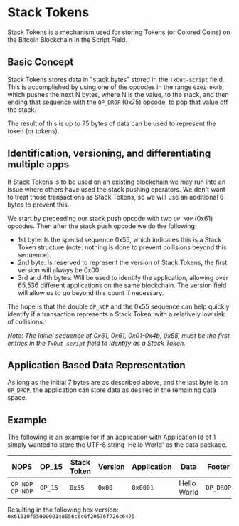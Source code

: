# Stack Tokens
Stack Tokens is a mechanism used for storing Tokens (or Colored Coins) on the Bitcoin Blockchain in the Script Field.

## Basic Concept
Stack Tokens stores data in "stack bytes" stored in the `TxOut-script` field. This is accomplished by using one of the opcodes in the range `0x01-0x4b`, which pushes the next N bytes, where N is the value, to the stack, and then ending that sequence with the `OP_DROP` (0x75) opcode, to pop that value off the stack.

The result of this is up to 75 bytes of data can be used to represent the token (or tokens).

## Identification, versioning, and differentiating multiple apps
If Stack Tokens is to be used on an existing blockchain we may run into an issue where others have used the stack pushing operators. We don't want to treat those transactions as Stack Tokens, so we will use an additional 6 bytes to prevent this.

We start by preceeding our stack push opcode with two `OP_NOP` (0x61) opcodes.
Then after the stack push opcode we do the following:
- 1st byte: Is the special sequence 0x55, which indicates this is a Stack Token structure (note: nothing is done to prevent collisions beyond this sequence).
- 2nd byte: Is reserved to represent the version of Stack Tokens, the first version will always be 0x00.
- 3rd and 4th bytes: Will be used to identify the application, allowing over 65,536 different applications on the same blockchain. The version field will allow us to go beyond this count if necessary.

The hope is that the double `OP_NOP` and the 0x55 sequence can help quickly identify if a transaction represents a Stack Token, with a relatively low risk of collisions.

*Note: The initial sequence of 0x61, 0x61, 0x01-0x4b, 0x55, must be the first entries in the `TxOut-script` field to identify as a Stack Token.*

## Application Based Data Representation
As long as the initial 7 bytes are as described above, and the last byte is an `OP_DROP`, the application can store data as desired in the remaining data space.

## Example

The following is an example for if an application with Application Id of 1 simply wanted to store the UTF-8 string 'Hello World' as the data package.

| NOPS | OP_15 | Stack Token | Version | Application | Data  | Footer |
| --- | --- | --- | --- | --- | --- | --- |
| `OP_NOP` `OP_NOP` | `OP_15` | `0x55` | `0x00` | `0x0001` | Hello World | `OP_DROP` |

Resulting in the following hex version:
`0x61610f5500000148656c6c6f20576f726c6475`
